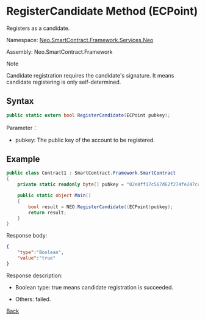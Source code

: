 # RegisterCandidate Method (ECPoint)

Registers as a candidate.

Namespace: [Neo.SmartContract.Framework.Services.Neo](../../neo.md)

Assembly: Neo.SmartContract.Framework

> [!Note]
>
> Candidate registration requires the candidate's signature. It means candidate registering is only self-determined. 

## Syntax

```c#
public static extern bool RegisterCandidate(ECPoint pubkey);
```

Parameter：

- pubkey: The public key of the account to be registered.

## Example

```c#
public class Contract1 : SmartContract.Framework.SmartContract
{
    private static readonly byte[] pubkey = "02e8ff17c567d62f274fe247cc884a2a6cd3b8fd0d779a8c5856289a560accacb4".HexToBytes();

    public static object Main()
    {
        bool result = NEO.RegisterCandidate((ECPoint)pubkey);
        return result;
    }
}
```

Response body:

```json
{
   	"type":"Boolean",
   	"value":"true"
}
```

Response description:

- Boolean type: true means candidate registration is succeeded.

- Others: failed.

[Back](../Neo.md)